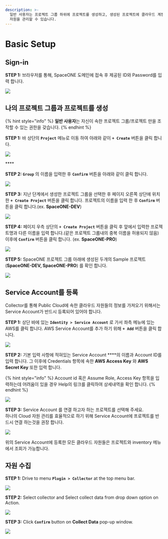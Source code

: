 ```yaml
---
description: >-
  일반 사용자는 프로젝트 그룹 하위에 프로젝트를 생성하고, 생성된 프로젝트에 클라우드 계정(Service Account)를 등록하는 것으로
  자원을 관리할 수 있습니다.
---
```


# Basic Setup

## Sign-in

**STEP 1:** 브라우저를 통해, SpaceONE 도메인에 접속 후 제공된 ID와 Password를 입력 합니다. 

![](.gitbook/assets/signin_as_user2.png)



## **나의 프로젝트 그룹과 프로젝트를 생성**

{% hint style="info" %}
**일반 사용자**는 자신이 속한 프로젝트 그룹/프로젝트 만을 조작할 수 있는 권한을 갖습니다. 
{% endhint %}

**STEP 1:** 바 상단의  **`Project`** 메뉴로 이동 하여 아래와 같이  **`+ Create`** 버튼을 클릭 합니다. 

![](.gitbook/assets/screen-shot-2021-02-05-at-14.43.06.png)

\*\*\*\*

**STEP 2:   `Group`** 의 이름을 입력한 후 **`Confirm`** 버튼을 아래와 같이 클릭 합니다. 

![](.gitbook/assets/create_project_group_spaceone.png)

**STEP 3:** 지난 단계에서 생성한 프로젝트 그룹을 선택한 후 페이지 오른쪽 상단에 위치한 **`+ Create Project`** 버튼을 클릭 합니다. 프로젝트의 이름을 입력 한 후 **`Confirm`** 버튼을 클릭 합니다.\(ex. **SpaceONE-DEV**\)

![](.gitbook/assets/create_project_spaceone_dev.png)

**STEP 4:** 페이지 우측 상단의 **`+ Create Project`** 버튼을 클릭 후 앞에서 입력한 프로젝트명과 다른 이름을 입력 합니다.\(같은 프로젝트 그룹내의 중복 이름을 허용되지 않음\) 이후에 **`Confirm`** 버튼을 클릭 합니다. \(ex. **SpaceONE-PRO**\)

![](.gitbook/assets/create_project_spaceone_prd.png)

**STEP 5:**  SpaceONE 프로젝트 그룹 아래에 생성된 두개의 Sample 프로젝트 \(**SpaceONE-DEV, SpaceONE-PRO**\) 를   확인 합니다. 

![](.gitbook/assets/list_spaceone_projects.png)

## Service Account를 등록 

Collector를 통해 Public Cloud에 속한 클라우드 자원들의 정보를 가져오기 위해서는 Service Account가 반드시 등록되어 있어야 합니다. 

  
**STEP 1:**  상단 바에 있는 **`Identity > Service Account`** 로 가서 좌측 메뉴에 있는 AWS를 클릭 합니다. AWS Service Account를 추가 하기 위해 **`+ Add`** 버튼을 클릭 합니다.

![](.gitbook/assets/select_service_account_as_aws.png)

**STEP 2:** 기본 입력 사항에 적혀있는 Service Account ****의 이름과 Account ID를 입력 합니다. 그 이후에 Credentials 항목에 속한 **AWS Access Key** 와 **AWS Secret Key** 또한 입력 합니다. 

{% hint style="info" %}
Account id 혹은 Assume Role, Access Key 항목을 입력하는데 어려움이 있을 경우 Help의 링크를 클릭하여 상세내역을 확인 합니다. 
{% endhint %}

![](.gitbook/assets/screen-shot-2021-02-05-at-15.54.03.png)

**STEP 3:** Service Account 를 연결 하고자 하는 프로젝트를 선택해 주세요.  
하나의 Cloud 자원 관리를 효율적으로 하기 위해 Service Account에 프로젝트를 반드시 연결 하는것을 권장 합니다. 

![](.gitbook/assets/attach_account_to_project.png)

위의 Service Account에 등록한 모든 클라우드 자원들은 프로젝트와 inventory 메뉴에서 조회가 가능합니다. 

## 자원 수집

**STEP 1:** Drive to menu **`Plugin > Collector`**  at the top menu bar. 

![](.gitbook/assets/screen-shot-2021-02-05-at-16.04.34.png)

**STEP 2:**  Select collector and  Select collect data from drop down option on Action. 

![](.gitbook/assets/collect_data.png)

**STEP 3:**  Click **`Confirm`** button on **Collect Data** pop-up window.

![](.gitbook/assets/screen-shot-2021-02-05-at-16.19.58.png)

